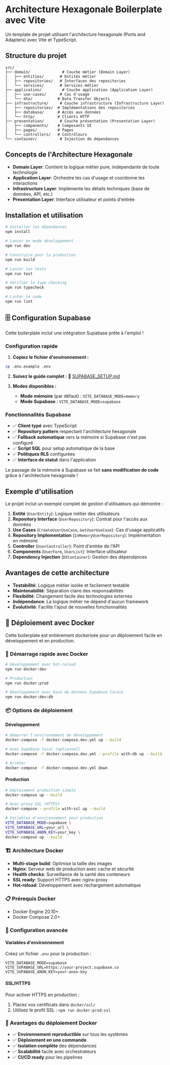 # Architecture Hexagonale Boilerplate avec Vite

Un template de projet utilisant l'architecture hexagonale (Ports and Adapters) avec Vite et TypeScript.

## Structure du projet

```
src/
├── domain/              # Couche métier (Domain Layer)
│   ├── entities/       # Entités métier
│   ├── repositories/   # Interfaces des repositories
│   └── services/       # Services métier
├── application/         # Couche application (Application Layer)
│   ├── use-cases/      # Cas d'usage
│   └── dto/           # Data Transfer Objects
├── infrastructure/     # Couche infrastructure (Infrastructure Layer)
│   ├── repositories/  # Implémentations des repositories
│   ├── database/      # Accès aux données
│   └── http/          # Clients HTTP
├── presentation/       # Couche présentation (Presentation Layer)
│   ├── components/    # Composants UI
│   ├── pages/         # Pages
│   └── controllers/   # Contrôleurs
└── container/          # Injection de dépendances
```

## Concepts de l'Architecture Hexagonale

- **Domain Layer**: Contient la logique métier pure, indépendante de toute technologie
- **Application Layer**: Orchestre les cas d'usage et coordonne les interactions
- **Infrastructure Layer**: Implémente les détails techniques (base de données, API, etc.)
- **Presentation Layer**: Interface utilisateur et points d'entrée

## Installation et utilisation

```bash
# Installer les dépendances
npm install

# Lancer en mode développement
npm run dev

# Construire pour la production
npm run build

# Lancer les tests
npm run test

# Vérifier le type checking
npm run typecheck

# Linter le code
npm run lint
```

## 🗄️ Configuration Supabase

Cette boilerplate inclut une intégration Supabase prête à l'emploi !

### Configuration rapide

1. **Copiez le fichier d'environnement :**
```bash
cp .env.example .env
```

2. **Suivez le guide complet :** 📖 [SUPABASE_SETUP.md](./SUPABASE_SETUP.md)

3. **Modes disponibles :**
   - **Mode mémoire** (par défaut) : `VITE_DATABASE_MODE=memory`
   - **Mode Supabase** : `VITE_DATABASE_MODE=supabase`

### Fonctionnalités Supabase

- ✅ **Client typé** avec TypeScript
- ✅ **Repository pattern** respectant l'architecture hexagonale
- ✅ **Fallback automatique** vers la mémoire si Supabase n'est pas configuré
- ✅ **Script SQL** pour setup automatique de la base
- ✅ **Politiques RLS** configurées
- ✅ **Interface de statut** dans l'application

Le passage de la mémoire à Supabase se fait **sans modification de code** grâce à l'architecture hexagonale !

## Exemple d'utilisation

Le projet inclut un exemple complet de gestion d'utilisateurs qui démontre :

1. **Entité** (`UserEntity`): Logique métier des utilisateurs
2. **Repository Interface** (`UserRepository`): Contrat pour l'accès aux données
3. **Use Cases** (`CreateUserUseCase`, `GetUserUseCase`): Cas d'usage applicatifs
4. **Repository Implementation** (`InMemoryUserRepository`): Implémentation en mémoire
5. **Controller** (`UserController`): Point d'entrée de l'API
6. **Components** (`UserForm`, `UserList`): Interface utilisateur
7. **Dependency Injection** (`DIContainer`): Gestion des dépendances

## Avantages de cette architecture

- **Testabilité**: Logique métier isolée et facilement testable
- **Maintenabilité**: Séparation claire des responsabilités
- **Flexibilité**: Changement facile des technologies externes
- **Indépendance**: La logique métier ne dépend d'aucun framework
- **Évolutivité**: Facilite l'ajout de nouvelles fonctionnalités

## 🐳 Déploiement avec Docker

Cette boilerplate est entièrement dockerisée pour un déploiement facile en développement et en production.

### 🚀 Démarrage rapide avec Docker

```bash
# Développement avec hot-reload
npm run docker:dev

# Production
npm run docker:prod

# Développement avec base de données Supabase locale
npm run docker:dev:db
```

### 📦 Options de déploiement

#### Développement
```bash
# Démarrer l'environnement de développement
docker-compose -f docker-compose.dev.yml up --build

# Avec Supabase local (optionnel)
docker-compose -f docker-compose.dev.yml --profile with-db up --build

# Arrêter
docker-compose -f docker-compose.dev.yml down
```

#### Production
```bash
# Déploiement production simple
docker-compose up --build

# Avec proxy SSL (HTTPS)
docker-compose --profile with-ssl up --build

# Variables d'environnement pour production
VITE_DATABASE_MODE=supabase \
VITE_SUPABASE_URL=your_url \
VITE_SUPABASE_ANON_KEY=your_key \
docker-compose up --build
```

### 🏗️ Architecture Docker

- **Multi-stage build**: Optimise la taille des images
- **Nginx**: Serveur web de production avec cache et sécurité
- **Health checks**: Surveillance de la santé des conteneurs
- **SSL ready**: Support HTTPS avec nginx-proxy
- **Hot-reload**: Développement avec rechargement automatique

### 📋 Prérequis Docker

- Docker Engine 20.10+
- Docker Compose 2.0+

### 🔧 Configuration avancée

#### Variables d'environnement
Créez un fichier `.env` pour la production :
```env
VITE_DATABASE_MODE=supabase
VITE_SUPABASE_URL=https://your-project.supabase.co
VITE_SUPABASE_ANON_KEY=your-anon-key
```

#### SSL/HTTPS
Pour activer HTTPS en production :
1. Placez vos certificats dans `docker/ssl/`
2. Utilisez le profil SSL : `npm run docker:prod:ssl`

### 🎯 Avantages du déploiement Docker

- ✅ **Environnement reproductible** sur tous les systèmes
- ✅ **Déploiement en une commande**
- ✅ **Isolation complète** des dépendances
- ✅ **Scalabilité** facile avec orchestrateurs
- ✅ **CI/CD ready** pour les pipelines